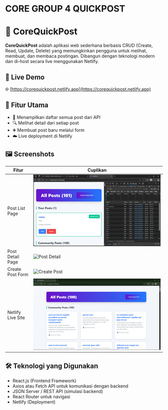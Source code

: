 # CORE GROUP 4 QUICKPOST

# 📝 CoreQuickPost

**CoreQuickPost** adalah aplikasi web sederhana berbasis CRUD (Create, Read, Update, Delete) yang memungkinkan pengguna untuk melihat, membuat, dan membaca postingan. Dibangun dengan teknologi modern dan di-host secara live menggunakan Netlify.

## 🔗 Live Demo

🌐 [https://corequickpost.netlify.app](https://corequickpost.netlify.app)

## 🚀 Fitur Utama

- 🔄 Menampilkan daftar semua post dari API
- 🔍 Melihat detail dari setiap post
- ➕ Membuat post baru melalui form
- ☁️ Live deployment di Netlify

## 🖼️ Screenshots

| Fitur | Cuplikan |
|-------|----------|
| Post List Page | ![Post List](./screenshots/01-post-list.png) |
| Post Detail Page | ![Post Detail](./screenshots/02-post-detail-page.jpg) |
| Create Post Form | ![Create Post](./screenshots/03-create-post-form.png) |
| Netlify Live Site | ![Netlify Live](./screenshots/04-netlify-live-site.png) |

## 🛠️ Teknologi yang Digunakan

- React.js (Frontend Framework)
- Axios atau Fetch API untuk komunikasi dengan backend
- JSON Server / REST API (simulasi backend)
- React Router untuk navigasi
- Netlify (Deployment)

